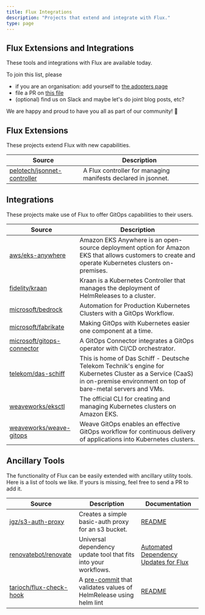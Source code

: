 ```yaml
---
title: Flux Integrations
description: "Projects that extend and integrate with Flux."
type: page
---
```


## Flux Extensions and Integrations

These tools and integrations with Flux are available today.

To join this list, please

- if you are an organisation: add yourself to [the adopters page](/adopters)
- file a PR on [this file](https://github.com/fluxcd/website/blob/main/content/en/integrations.md)
- (optional) find us on Slack and maybe let's do joint blog posts, etc?

We are happy and proud to have you all as part of our community! :sparkling_heart:

## Flux Extensions

These projects extend Flux with new capabilities.

| Source                                                                        | Description |
| ----------------------------------------------------------------------------- | ----------- |
| [pelotech/jsonnet-controller](https://github.com/pelotech/jsonnet-controller) | A Flux controller for managing manifests declared in jsonnet. |

## Integrations

These projects make use of Flux to offer GitOps capabilities to their users.

| Source                                                                      | Description |
| --------------------------------------------------------------------------- | ----------- |
| [aws/eks-anywhere](https://github.com/aws/eks-anywhere)                     | Amazon EKS Anywhere is an open-source deployment option for Amazon EKS that allows customers to create and operate Kubernetes clusters on-premises. |
| [fidelity/kraan](https://github.com/fidelity/kraan)                         | Kraan is a Kubernetes Controller that manages the deployment of HelmReleases to a cluster. |
| [microsoft/bedrock](https://github.com/microsoft/bedrock)                   | Automation for Production Kubernetes Clusters with a GitOps Workflow. |
| [microsoft/fabrikate](https://github.com/microsoft/fabrikate)               | Making GitOps with Kubernetes easier one component at a time. |
| [microsoft/gitops-connector](https://github.com/microsoft/gitops-connector) | A GitOps Connector integrates a GitOps operator with CI/CD orchestrator. |
| [telekom/das-schiff](https://github.com/telekom/das-schiff)                 | This is home of Das Schiff - Deutsche Telekom Technik's engine for Kubernetes Cluster as a Service (CaaS) in on-premise environment on top of bare-metal servers and VMs. |
| [weaveworks/eksctl](https://github.com/weaveworks/eksctl)                   | The official CLI for creating and managing Kubernetes clusters on Amazon EKS. |
| [weaveworks/weave-gitops](https://github.com/weaveworks/weave-gitops)       | Weave GitOps enables an effective GitOps workflow for continuous delivery of applications into Kubernetes clusters. |

## Ancillary Tools

The functionality of Flux can be easily extended with ancillary utility tools. Here is a list of tools we like. If yours is missing, feel free to send a PR to add it.

| Source                                                                | Description | Documentation |
| --------------------------------------------------------------------- | ----------- | ------------- |
| [jgz/s3-auth-proxy](https://github.com/jgz/s3-auth-proxy)             | Creates a simple basic-auth proxy for an s3 bucket. | [README](https://github.com/jgz/s3-auth-proxy#readme) |
| [renovatebot/renovate](renovatebot/renovate)                          | Universal dependency update tool that fits into your workflows. | [Automated Dependency Updates for Flux](https://docs.renovatebot.com/modules/manager/flux/)
| [tarioch/flux-check-hook](https://github.com/tarioch/flux-check-hook) | A [pre-commit](http://pre-commit.com) that validates values of HelmRelease using helm lint | [README](https://github.com/tarioch/flux-check-hook#readme) |
